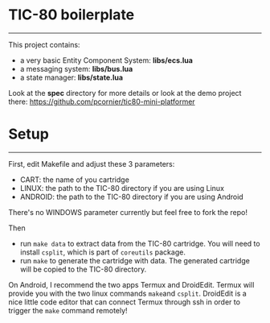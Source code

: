 # TIC-80 boilerplate
---

This project contains:
- a very basic Entity Component System: **libs/ecs.lua**
- a messaging system: **libs/bus.lua**
- a state manager: **libs/state.lua**

Look at the **spec** directory for more details or look at the demo project there: https://github.com/pcornier/tic80-mini-platformer

# Setup
---

First, edit Makefile and adjust these 3 parameters:
- CART: the name of you cartridge
- LINUX: the path to the TIC-80 directory if you are using Linux
- ANDROID: the path to the TIC-80 directory if you are using Android

There's no WINDOWS parameter currently but feel free to fork the repo!

Then
- run `make data` to extract data from the TIC-80 cartridge. You will need to install `csplit`, which is part of `coreutils` package.
- run `make` to generate the cartridge with data. The generated cartridge will be copied to the TIC-80 directory.

On Android, I recommend the two apps Termux and DroidEdit. Termux will provide you with the two linux commands `make`and `csplit`. DroidEdit is a nice little code editor that can connect Termux through ssh in order to trigger the `make` command remotely!
